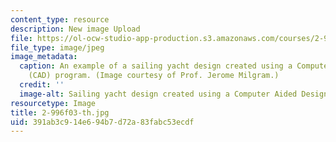 ```yaml
---
content_type: resource
description: New image Upload
file: https://ol-ocw-studio-app-production.s3.amazonaws.com/courses/2-996-sailing-yacht-design-13-734-fall-2003/391ab3c914e694b7d72a83fabc53ecdf_2-996f03-th.jpg
file_type: image/jpeg
image_metadata:
  caption: An example of a sailing yacht design created using a Computer Aided Design
    (CAD) program. (Image courtesy of Prof. Jerome Milgram.)
  credit: ''
  image-alt: Sailing yacht design created using a Computer Aided Design (CAD) program.
resourcetype: Image
title: 2-996f03-th.jpg
uid: 391ab3c9-14e6-94b7-d72a-83fabc53ecdf
---
```

